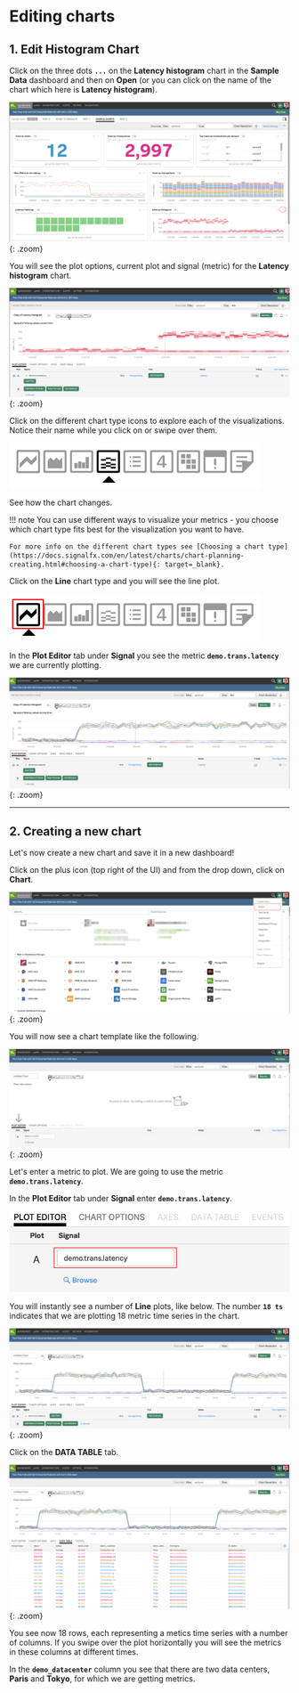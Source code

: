 # Editing charts

## 1. Edit Histogram Chart

Click on the three dots **`...`** on the **Latency histogram** chart in the **Sample Data** dashboard and then on **Open** (or you can click on the name of the chart which here is **Latency histogram**).

![Sample Data](../images/dashboards/M1-l1-3.png){: .zoom}

You will see the plot options, current plot and signal (metric) for the **Latency histogram** chart.

![Heatmap Chart](../images/dashboards/M1-l1-4.png){: .zoom}

Click on the different chart type icons to explore each of the visualizations. Notice their name while you click on or swipe over them.

![Chart Types](../images/dashboards/M1-l1-5.png)

See how the chart changes.

!!! note
    You can use different ways to visualize your metrics - you choose which chart type fits best for the visualization you want to have.

    For more info on the different chart types see [Choosing a chart type](https://docs.signalfx.com/en/latest/charts/chart-planning-creating.html#choosing-a-chart-type){: target=_blank}.

Click on the **Line** chart type and you will see the line plot.

![Line Chart](../images/dashboards/M1-l1-6.png)

In the **Plot Editor** tab under **Signal** you see the metric **`demo.trans.latency`** we are currently plotting.

![Plot Editor](../images/dashboards/M1-l1-7.png){: .zoom}

---

## 2. Creating a new chart

Let's now create a new chart and save it in a new dashboard!

Click on the plus icon (top right of the UI) and from the drop down, click on **Chart**.

![Create new chart](../images/dashboards/M1-l1-8.png){: .zoom}

You will now see a chart template like the following.

![Empty Chart](../images/dashboards/M1-l1-9.png){: .zoom}

Let's enter a metric to plot. We are going to use the metric **`demo.trans.latency`**.

In the **Plot Editor** tab under **Signal** enter **`demo.trans.latency`**.

![Signal](../images/dashboards/M1-l1-10.png)

You will instantly see a number of **Line** plots, like below. The number **`18 ts`** indicates that we are plotting 18 metric time series in the chart.

![Chart](../images/dashboards/M1-l1-11.png){: .zoom}

Click on the **DATA TABLE** tab.

![Data Table](../images/dashboards/M1-l1-12.png){: .zoom}

You see now 18 rows, each representing a metics time series with a number of columns. If you swipe over the plot horizontally you will see the metrics in these columns at different times.

In the **`demo_datacenter`** column you see that there are two data centers, **Paris** and **Tokyo**, for which we are getting metrics.
